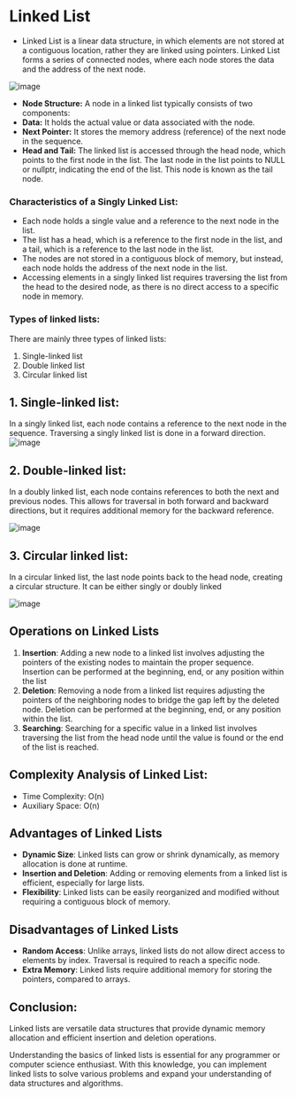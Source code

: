 # Linked List

- Linked List is a linear data structure, in which elements are not stored at a contiguous location, rather they are linked using pointers. Linked List forms a series of connected nodes, where each node stores the data and the address of the next node.

![image](https://media.geeksforgeeks.org/wp-content/uploads/20220712172013/Singlelinkedlist.png)

- **Node Structure:** A node in a linked list typically consists of two components:
- **Data:** It holds the actual value or data associated with the node.
- **Next Pointer:** It stores the memory address (reference) of the next node in the sequence.
- **Head and Tail:** The linked list is accessed through the head node, which points to the first node in the list. The last node in the list points to NULL or nullptr, indicating the end of the list. This node is known as the tail node.


### Characteristics of a Singly Linked List:
- Each node holds a single value and a reference to the next node in the list.
- The list has a head, which is a reference to the first node in the list, and a tail, which is a reference to the last node in the list.
- The nodes are not stored in a contiguous block of memory, but instead, each node holds the address of the next node in the list.
- Accessing elements in a singly linked list requires traversing the list from the head to the desired node, as there is no direct access to a specific node in memory.

### Types of linked lists:
There are mainly three types of linked lists:

1) Single-linked list
2) Double linked list
3) Circular linked list

## 1. Single-linked list:

In a singly linked list, each node contains a reference to the next node in the sequence. Traversing a singly linked list is done in a forward direction.
![image](https://media.geeksforgeeks.org/wp-content/uploads/20220712172013/Singlelinkedlist.png)

## 2. Double-linked list:

In a doubly linked list, each node contains references to both the next and previous nodes. This allows for traversal in both forward and backward directions, but it requires additional memory for the backward reference.

![image](https://media.geeksforgeeks.org/wp-content/uploads/20220712180755/Doublylinkedlist.png)

## 3. Circular linked list:

In a circular linked list, the last node points back to the head node, creating a circular structure. It can be either singly or doubly linked

![image](https://media.geeksforgeeks.org/wp-content/uploads/20220712181336/Circularlinkedlist.png)

## Operations on Linked Lists
1) **Insertion**: Adding a new node to a linked list involves adjusting the pointers of the existing nodes to maintain the proper sequence. Insertion can be performed at the beginning, end, or any position within the list
2) **Deletion**: Removing a node from a linked list requires adjusting the pointers of the neighboring nodes to bridge the gap left by the deleted node. Deletion can be performed at the beginning, end, or any position within the list.
3) **Searching**: Searching for a specific value in a linked list involves traversing the list from the head node until the value is found or the end of the list is reached.

## Complexity Analysis of Linked List:
- Time Complexity: O(n)
- Auxiliary Space: O(n)

## Advantages of Linked Lists
- **Dynamic Size**: Linked lists can grow or shrink dynamically, as memory allocation is done at runtime.
- **Insertion and Deletion**: Adding or removing elements from a linked list is efficient, especially for large lists.
- **Flexibility**: Linked lists can be easily reorganized and modified without requiring a contiguous block of memory.
## Disadvantages of Linked Lists
- **Random Access**: Unlike arrays, linked lists do not allow direct access to elements by index. Traversal is required to reach a specific node.
- **Extra Memory**: Linked lists require additional memory for storing the pointers, compared to arrays.

## Conclusion:
Linked lists are versatile data structures that provide dynamic memory allocation and efficient insertion and deletion operations. 

Understanding the basics of linked lists is essential for any programmer or computer science enthusiast. With this knowledge, you can implement linked lists to solve various problems and expand your understanding of data structures and algorithms.